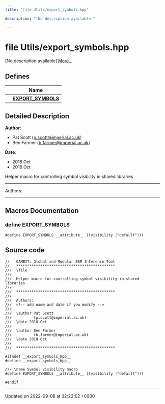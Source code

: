 ```yaml
---
title: "file Utils/export_symbols.hpp"

description: "[No description available]"

---
```


# file Utils/export_symbols.hpp

[No description available] [More...](#detailed-description)

## Defines

|                | Name           |
| -------------- | -------------- |
|  | **[EXPORT_SYMBOLS](/documentation/code/files/export__symbols_8hpp/#define-export-symbols)**  |

## Detailed Description


**Author**: 

  * Pat Scott ([p.scott@imperial.ac.uk](mailto:p.scott@imperial.ac.uk)) 
  * Ben Farmer ([b.farmer@imperial.ac.uk](mailto:b.farmer@imperial.ac.uk)) 


**Date**: 

  * 2018 Oct
  * 2018 Oct


Helper macro for controlling symbol visibility in shared libraries



------------------

Authors:



------------------




## Macros Documentation

### define EXPORT_SYMBOLS

```
#define EXPORT_SYMBOLS __attribute__ ((visibility ("default")))
```


## Source code

```
//   GAMBIT: Global and Modular BSM Inference Tool
//   *********************************************
///  \file
///
///  Helper macro for controlling symbol visibility in shared libraries
///
///  *********************************************
///
///  Authors:
///  <!-- add name and date if you modify -->
///
///  \author Pat Scott
///          (p.scott@imperial.ac.uk)
///  \date 2018 Oct
///
///  \author Ben Farmer
///          (b.farmer@imperial.ac.uk)
///  \date 2018 Oct
///
///  *********************************************

#ifndef __export_symbols_hpp__
#define __export_symbols_hpp__

/// \name Symbol visibility macro
#define EXPORT_SYMBOLS __attribute__ ((visibility ("default")))

#endif
```


-------------------------------

Updated on 2022-09-08 at 02:23:02 +0000
